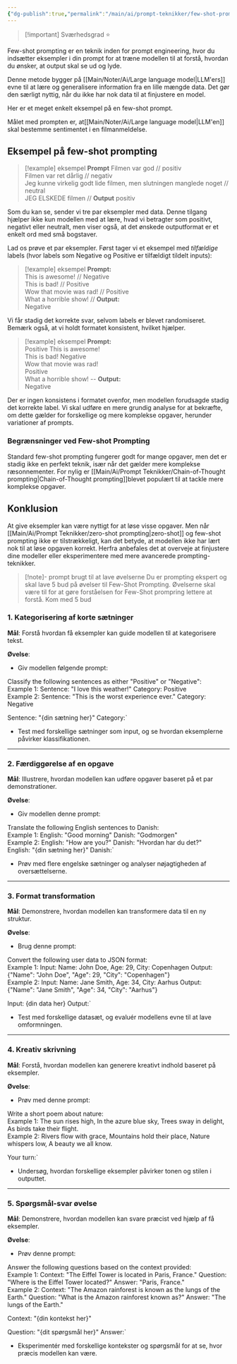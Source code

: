 ```yaml
---
{"dg-publish":true,"permalink":"/main/ai/prompt-teknikker/few-shot-prompting/","tags":["⭐"],"dgHomeLink":"false","dgShowFileTree":"false","dgEnableSearch":"false","created":"2024-12-02T11:57:03.978+01:00"}
---
```


> [!important] Sværhedsgrad
> ⭐


Few-shot prompting er en teknik inden for prompt engineering, hvor du indsætter eksempler i din prompt for at træne modellen til at forstå, hvordan du ønsker, at output skal se ud og lyde.

Denne metode bygger på [[Main/Noter/Ai/Large language model\|LLM'ers]] evne til at lære og generalisere information fra en lille mængde data. Det gør den særligt nyttig, når du ikke har nok data til at finjustere en model.

Her er et meget enkelt eksempel på en few-shot prompt.

Målet med prompten er, at[[Main/Noter/Ai/Large language model\|LLM'en]] skal bestemme sentimentet i en filmanmeldelse.

## Eksempel på few-shot prompting
> [!example] eksempel
> **Prompt**
Filmen var god // positiv  
Filmen var ret dårlig // negativ  
Jeg kunne virkelig godt lide filmen, men slutningen manglede noget // neutral  
JEG ELSKEDE filmen //
> **Output**
> positiv

Som du kan se, sender vi tre par eksempler med data. Denne tilgang hjælper ikke kun modellen med at lære, hvad vi betragter som positivt, negativt eller neutralt, men viser også, at det ønskede outputformat er et enkelt ord med små bogstaver.

Lad os prøve et par eksempler. Først tager vi et eksempel med *tilfældige* labels (hvor labels som Negative og Positive er tilfældigt tildelt inputs):
> [!example] eksempel
**Prompt:**  
This is awesome! // Negative  
This is bad! // Positive  
Wow that movie was rad! // Positive  
What a horrible show! //
**Output:**  
Negative

Vi får stadig det korrekte svar, selvom labels er blevet randomiseret. Bemærk også, at vi holdt formatet konsistent, hvilket hjælper.

> [!example] eksempel
**Prompt:**  
Positive This is awesome!  
This is bad! Negative  
Wow that movie was rad!  
Positive  
What a horrible show! --
**Output:**  
Negative

Der er ingen konsistens i formatet ovenfor, men modellen forudsagde stadig det korrekte label. Vi skal udføre en mere grundig analyse for at bekræfte, om dette gælder for forskellige og mere komplekse opgaver, herunder variationer af prompts.
### Begrænsninger ved Few-shot Prompting
Standard few-shot prompting fungerer godt for mange opgaver, men det er stadig ikke en perfekt teknik, især når det gælder mere komplekse ræsonnementer. 
For nylig er [[Main/Ai/Prompt Teknikker/Chain-of-Thought prompting\|Chain-of-Thought prompting]]blevet populært til at tackle mere komplekse opgaver.

## Konklusion
At give eksempler kan være nyttigt for at løse visse opgaver. Men når [[Main/Ai/Prompt Teknikker/zero-shot prompting\|zero-shot]] og few-shot prompting ikke er tilstrækkeligt, kan det betyde, at modellen ikke har lært nok til at løse opgaven korrekt. Herfra anbefales det at overveje at finjustere dine modeller eller eksperimentere med mere avancerede prompting-teknikker.

> [!note]- prompt brugt til at lave øvelserne
> Du er prompting ekspert og skal lave 5 bud på øvelser til Few-Shot Prompting. Øvelserne skal være til for at gøre forståelsen for Few-Shot prompring lettere at forstå. Kom med 5 bud


### **1. Kategorisering af korte sætninger**

**Mål**: Forstå hvordan få eksempler kan guide modellen til at kategorisere tekst.

**Øvelse**:

- Giv modellen følgende prompt:

Classify the following sentences as either "Positive" or "Negative":  
Example 1: Sentence: "I love this weather!" Category: Positive  
Example 2: Sentence: "This is the worst experience ever." Category: Negative  

Sentence: "{din sætning her}" Category:`

- Test med forskellige sætninger som input, og se hvordan eksemplerne påvirker klassifikationen.

---

### **2. Færdiggørelse af en opgave**

**Mål**: Illustrere, hvordan modellen kan udføre opgaver baseret på et par demonstrationer.

**Øvelse**:

- Giv modellen denne prompt:

Translate the following English sentences to Danish:  
Example 1: English: "Good morning" Danish: "Godmorgen"  
Example 2: English: "How are you?" Danish: "Hvordan har du det?"  
English: "{din sætning her}" Danish:`

- Prøv med flere engelske sætninger og analyser nøjagtigheden af oversættelserne.

---

### **3. Format transformation**

**Mål**: Demonstrere, hvordan modellen kan transformere data til en ny struktur.

**Øvelse**:

- Brug denne prompt:

Convert the following user data to JSON format:  
Example 1: Input: Name: John Doe, Age: 29, City: Copenhagen 
Output: {"Name": "John Doe", "Age": 29, "City": "Copenhagen"}  
Example 2: Input: Name: Jane Smith, Age: 34, City: Aarhus 
Output: {"Name": "Jane Smith", "Age": 34, "City": "Aarhus"}  

Input: {din data her} Output:`

- Test med forskellige datasæt, og evaluér modellens evne til at lave omformningen.

---

### **4. Kreativ skrivning**

**Mål**: Forstå, hvordan modellen kan generere kreativt indhold baseret på eksempler.

**Øvelse**:

- Prøv med denne prompt:

Write a short poem about nature:  
Example 1: The sun rises high,   In the azure blue sky,   Trees sway in delight,   As birds take their flight.  
Example 2: Rivers flow with grace,   Mountains hold their place,   Nature whispers low,   A beauty we all know.  

Your turn:`

- Undersøg, hvordan forskellige eksempler påvirker tonen og stilen i outputtet.

---

### **5. Spørgsmål-svar øvelse**

**Mål**: Demonstrere, hvordan modellen kan svare præcist ved hjælp af få eksempler.

**Øvelse**:

- Prøv denne prompt:

Answer the following questions based on the context provided:  
Example 1: Context: "The Eiffel Tower is located in Paris, France." 
Question: "Where is the Eiffel Tower located?" Answer: "Paris, France."  
Example 2: Context: "The Amazon rainforest is known as the lungs of the Earth." 
Question: "What is the Amazon rainforest known as?" 
Answer: "The lungs of the Earth." 

Context: "{din kontekst her}" 

Question: "{dit spørgsmål her}" Answer:`

- Eksperimentér med forskellige kontekster og spørgsmål for at se, hvor præcis modellen kan være.
